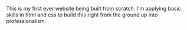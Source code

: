 This is my first ever website being built from scratch. I'm applying basic skills in html and css to build this right from the ground up into professionalism. 
